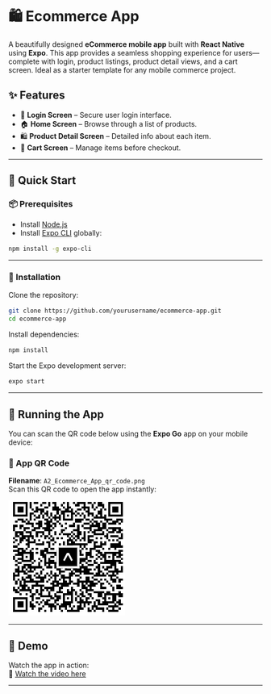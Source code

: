 
# 🛍️ Ecommerce App

A beautifully designed **eCommerce mobile app** built with **React Native** using **Expo**. This app provides a seamless shopping experience for users—complete with login, product listings, product detail views, and a cart screen. Ideal as a starter template for any mobile commerce project.

## ✨ Features

- 🔐 **Login Screen** – Secure user login interface.
- 🏠 **Home Screen** – Browse through a list of products.
- 🛍️ **Product Detail Screen** – Detailed info about each item.
- 🛒 **Cart Screen** – Manage items before checkout.

---


## 🚀 Quick Start

### 📦 Prerequisites

- Install [Node.js](https://nodejs.org/)
- Install [Expo CLI](https://docs.expo.dev/workflow/expo-cli/) globally:

```bash
npm install -g expo-cli
```

---

### 📂 Installation

Clone the repository:

```bash
git clone https://github.com/yourusername/ecommerce-app.git
cd ecommerce-app
```

Install dependencies:

```bash
npm install
```

Start the Expo development server:

```bash
expo start
```

---

## 📱 Running the App

You can scan the QR code below using the **Expo Go** app on your mobile device:

### 🔳 App QR Code
**Filename**: `A2_Ecommerce_App_qr_code.png`  
Scan this QR code to open the app instantly:

![QR Code - A2_Ecommerce_App_qr_code.png](./A2_Ecommerce_App_qr_code.png)

---

## 🎥 Demo

Watch the app in action:  
🔗 [Watch the video here](https://youtu.be/0sueS_XkP90?si=aBnuS3Aaz3KD9EmI)

---


